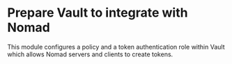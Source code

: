# Prepare Vault to integrate with Nomad

This module configures a policy and a token authentication role within Vault which allows Nomad servers and clients to create tokens.
